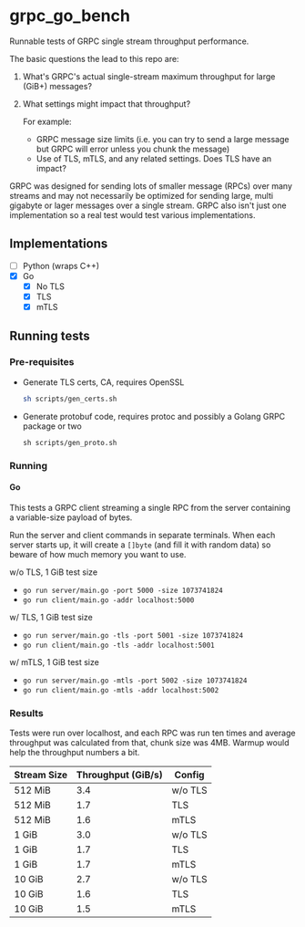 # grpc_go_bench

Runnable tests of GRPC single stream throughput performance.

The basic questions the lead to this repo are:

1. What's GRPC's actual single-stream maximum throughput for large (GiB+) messages?
2. What settings might impact that throughput?

    For example:

    - GRPC message size limits (i.e. you can try to send a large message but GRPC will error unless you chunk the message)
    - Use of TLS, mTLS, and any related settings. Does TLS have an impact?

GRPC was designed for sending lots of smaller message (RPCs) over many streams and may not necessarily be optimized for sending large, multi gigabyte or lager messages over a single stream.
GRPC also isn't just one implementation so a real test would test various implementations.

## Implementations

- [ ] Python (wraps C++)
- [x] Go
    - [x] No TLS
    - [x] TLS
    - [x] mTLS

## Running tests

### Pre-requisites

- Generate TLS certs, CA, requires OpenSSL

    ```sh
    sh scripts/gen_certs.sh
    ```
- Generate protobuf code, requires protoc and possibly a Golang GRPC package or two

    ```
    sh scripts/gen_proto.sh
    ```

### Running

#### Go

This tests a GRPC client streaming a single RPC from the server containing a variable-size payload of bytes.

Run the server and client commands in separate terminals. When each server starts up, it will create a `[]byte` (and fill it with random data) so beware of how much memory you want to use.

w/o TLS, 1 GiB test size

- `go run server/main.go -port 5000 -size 1073741824`
- `go run client/main.go -addr localhost:5000`

w/ TLS, 1 GiB test size

- `go run server/main.go -tls -port 5001 -size 1073741824`
- `go run client/main.go -tls -addr localhost:5001`

w/ mTLS, 1 GiB test size

- `go run server/main.go -mtls -port 5002 -size 1073741824`
- `go run client/main.go -mtls -addr localhost:5002`

### Results

Tests were run over localhost, and each RPC was run ten times and average throughput was calculated from that, chunk size was 4MB. Warmup would help the throughput numbers a bit.

| Stream Size | Throughput (GiB/s) | Config  |
|-------------|--------------------|---------|
| 512 MiB     | 3.4                | w/o TLS |
| 512 MiB     | 1.7                | TLS     |
| 512 MiB     | 1.6                | mTLS    |
| 1 GiB       | 3.0                | w/o TLS |
| 1 GiB       | 1.7                | TLS     |
| 1 GiB       | 1.7                | mTLS    |
| 10 GiB      | 2.7                | w/o TLS |
| 10 GiB      | 1.6                | TLS     |
| 10 GiB      | 1.5                | mTLS    |

